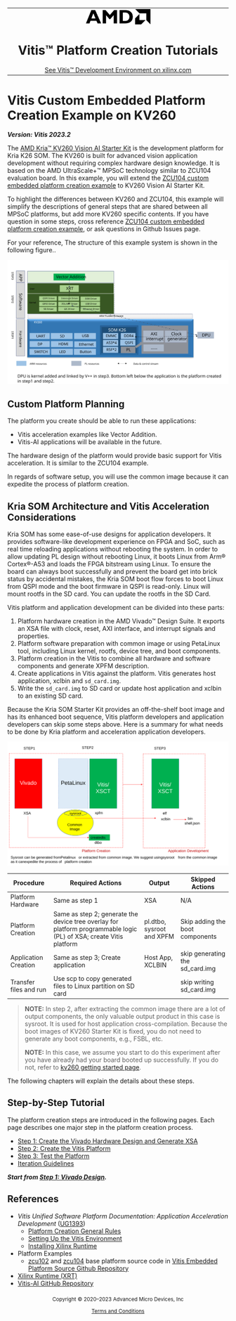 <table class="sphinxhide" width="100%">
 <tr width="100%">
    <td align="center"><img src="https://raw.githubusercontent.com/Xilinx/Image-Collateral/main/xilinx-logo.png" width="30%"/><h1>Vitis™ Platform Creation Tutorials</h1>
    <a href="https://www.xilinx.com/products/design-tools/vitis.html">See Vitis™ Development Environment on xilinx.com</br></a>
    </td>
 </tr>
</table>

# Vitis Custom Embedded Platform Creation Example on KV260

***Version: Vitis 2023.2***

The [AMD Kria™ KV260 Vision AI Starter Kit](https://www.xilinx.com/products/som/kria/kv260-vision-starter-kit.html) is the development platform for Kria K26 SOM. The KV260 is built for advanced vision application development without requiring complex hardware design knowledge. It is based on the AMD UltraScale+™ MPSoC technology similar to ZCU104 evaluation board. In this example, you will extend the [ZCU104 custom embedded platform creation example](../02-Edge-AI-ZCU104/README.md) to KV260 Vision AI Starter Kit.

To highlight the differences between KV260 and ZCU104, this example will simplify the descriptions of general steps that are shared between all MPSoC platforms, but add more KV260 specific contents. If you have question in some steps, cross reference [ZCU104 custom embedded platform creation example](../02-Edge-AI-ZCU104/README.md), or ask questions in Github Issues page.

For your reference, The structure of this example system is shown in the following figure..

![missing image](./images/structure.svg)

## Custom Platform Planning

The platform you create should be able to run these applications:

- Vitis acceleration examples like Vector Addition.
- Vitis-AI applications will be available in the future.

The hardware design of the platform would provide basic support for Vitis acceleration. It is similar to the ZCU104 example.

In regards of software setup, you will use the common image because it can expedite the process of platform creation.

## Kria SOM Architecture and Vitis Acceleration Considerations

Kria SOM has some ease-of-use designs for application developers. It provides software-like development experience on FPGA and SoC, such as real time reloading applications without rebooting the system. In order to allow updating PL design without rebooting Linux, it boots Linux from Arm® Cortex®-A53 and loads the FPGA bitstream using Linux. To ensure the board can always boot successfully and prevent the board get into brick status by accidental mistakes, the Kria SOM boot flow forces to boot Linux from QSPI mode and the boot firmware in QSPI is read-only. Linux will mount rootfs in the SD card. You can update the rootfs in the SD Card.

Vitis platform and application development can be divided into these parts:

1. Platform hardware creation in the AMD Vivado™ Design Suite. It exports an XSA file with clock, reset, AXI interface, and interrupt signals and properties.
2. Platform software preparation with common image or using PetaLinux tool, including Linux kernel, rootfs, device tree, and boot components.
3. Platform creation in the Vitis to combine all hardware and software components and generate XPFM description.
4. Create applications in Vitis against the platform. Vitis generates host application, xclbin and `sd_card.img`.
5. Write the `sd_card.img` to SD card or update host application and xclbin to an existing SD card.

Because the  Kria SOM Starter Kit provides an off-the-shelf boot image and has its enhanced boot sequence, Vitis platform developers and application developers can skip some steps above. Here is a summary for what needs to be done by Kria platform and acceleration application developers.

![Missing Image](./images/kv260_tutorial_workflow.svg)

| Procedure              | Required Actions                                                                           | Output                    | Skipped Actions                 |
| ---------------------- | ------------------------------------------------------------------------------------------ | ------------------------- | ------------------------------- |
| Platform Hardware      | Same as step 1                                                                             | XSA                       | N/A                             |
| Platform Creation      | Same as step 2; generate the device tree overlay for platform programmable logic (PL) of XSA; create Vitis platform | pl.dtbo, sysroot and XPFM | Skip adding the boot components |
| Application Creation   | Same as step 3; Create application                                                         | Host App, XCLBIN          | skip generating the sd_card.img |
| Transfer files and run | Use scp to copy generated files to Linux partition on SD card                              |                           | skip writing sd_card.img        |

> **NOTE:** In step 2, after extracting the common image there are a lot of output components, the only valuable output product in this case is sysroot. It is used for host application cross-compilation. Because the boot images of KV260 Starter Kit is fixed, you do not need to generate any boot components, e.g., FSBL, etc.
>
> **NOTE:** In this case, we assume you start to do this experiment after you have already had your board booted up successfully. If you do not, refer to [kv260 getting started page](https://www.xilinx.com/products/som/kria/kv260-vision-starter-kit/kv260-getting-started/getting-started.html).

The following chapters will explain the details about these steps.

## Step-by-Step Tutorial

The platform creation steps are introduced in the following pages. Each page describes one major step in the platform creation process.

- [Step 1: Create the Vivado Hardware Design and Generate XSA](./step1.md)
- [Step 2: Create the Vitis Platform](./step2.md)
- [Step 3: Test the Platform](./step3.md)
- [Iteration Guidelines](./Iteration_guideline.md)

***Start from [Step 1: Vivado Design](./step1.md).***

## References

- *Vitis Unified Software Platform Documentation: Application Acceleration Development* ([UG1393](https://docs.xilinx.com/access/sources/dita/map?Doc_Version=2023.2%20English&url=ug1393-vitis-application-acceleration))
  - [Platform Creation General Rules](https://docs.xilinx.com/access/sources/dita/topic?Doc_Version=2023.2%20English&url=ug1393-vitis-application-acceleration&resourceid=vcm1596051749044.html)
  - [Setting Up the Vitis Environment](https://docs.xilinx.com/access/sources/dita/topic?Doc_Version=2023.2%20English&url=ug1393-vitis-application-acceleration&resourceid=zks1565446519267.html)
  - [Installing Xilinx Runtime](https://docs.xilinx.com/access/sources/dita/topic?Doc_Version=2023.2%20English&url=ug1393-vitis-application-acceleration&resourceid=pjr1542153622642.html)
- Platform Examples
  - [zcu102](https://github.com/Xilinx/Vitis_Embedded_Platform_Source/tree/2023.2/Xilinx_Official_Platforms/xilinx_zcu102_base) and [zcu104](https://github.com/Xilinx/Vitis_Embedded_Platform_Source/tree/2023.2/Xilinx_Official_Platforms/xilinx_zcu104_base) base platform source code in [Vitis Embedded Platform Source Github Repository](https://github.com/Xilinx/Vitis_Embedded_Platform_Source)
- [Xilinx Runtime (XRT)](https://xilinx.github.io/XRT/master/html/index.html)
- [Vitis-AI GitHub Repository](https://github.com/Xilinx/Vitis-AI)


<p class="sphinxhide" align="center"><sub>Copyright © 2020–2023 Advanced Micro Devices, Inc</sub></p>

<p class="sphinxhide" align="center"><sup><a href="https://www.amd.com/en/corporate/copyright">Terms and Conditions</a></sup></p>
